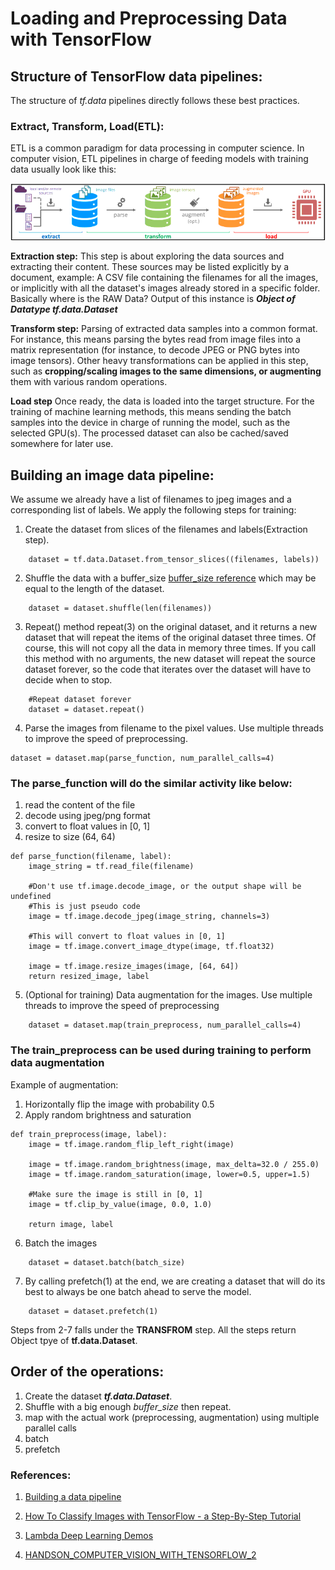 # Loading and Preprocessing Data with TensorFlow

## Structure of TensorFlow data pipelines:

The structure of *tf.data* pipelines directly follows these best practices.

### Extract, Transform, Load(ETL): 
ETL is a common paradigm for data processing in
computer science. In computer vision, ETL pipelines in charge of feeding models with
training data usually look like this:

![img_data_pipeline](../images/ch13_datapipeline01.png)

**Extraction step:** This step is about exploring the data sources and extracting their content. These sources may be listed explicitly by a document, example: A CSV file containing the filenames for all the images, or implicitly with all the dataset's images
already stored in a specific folder. Basically where is the RAW Data? Output of this instance is ***Object of Datatype tf.data.Dataset***

**Transform step:** Parsing of extracted data samples into a common format. For
instance, this means parsing the bytes read from image files into a matrix representation (for instance, to decode JPEG or PNG bytes into image tensors). Other heavy transformations can be applied in this step, such as **cropping/scaling images to the same dimensions, or augmenting** them with various random operations.

**Load step** Once ready, the data is loaded into the target structure. For the training of machine learning methods, this means sending the batch samples into the device in charge of running the model, such as the selected GPU(s). The processed dataset can also be cached/saved somewhere for later use.

## Building an image data pipeline:

We assume we already have a list of filenames to jpeg images and a corresponding list of labels. We apply the following steps for training:

1. Create the dataset from slices of the filenames and labels(Extraction step).

```
    dataset = tf.data.Dataset.from_tensor_slices((filenames, labels))
```

2. Shuffle the data with a buffer_size [buffer_size reference](https://stackoverflow.com/questions/46444018/meaning-of-buffer-size-in-dataset-map-dataset-prefetch-and-dataset-shuffle/48096625#48096625)
which may be equal to the length of the dataset.

```
    dataset = dataset.shuffle(len(filenames))
```

3. Repeat() method repeat(3) on the original dataset, and it
returns a new dataset that will repeat the items of the original dataset three times. Of
course, this will not copy all the data in memory three times. If you call this method
with no arguments, the new dataset will repeat the source dataset forever, so the code
that iterates over the dataset will have to decide when to stop.

```
    #Repeat dataset forever
    dataset = dataset.repeat()
```

4. Parse the images from filename to the pixel values. Use multiple threads to improve the speed of preprocessing.

```
dataset = dataset.map(parse_function, num_parallel_calls=4)
```

### The parse_function will do the similar activity like below:

1. read the content of the file
2. decode using jpeg/png format
3. convert to float values in [0, 1]
4. resize to size (64, 64)

```
def parse_function(filename, label):
    image_string = tf.read_file(filename)

    #Don't use tf.image.decode_image, or the output shape will be undefined
    #This is just pseudo code
    image = tf.image.decode_jpeg(image_string, channels=3)

    #This will convert to float values in [0, 1]
    image = tf.image.convert_image_dtype(image, tf.float32)

    image = tf.image.resize_images(image, [64, 64])
    return resized_image, label
```

5. (Optional for training) Data augmentation for the images. Use multiple threads to improve the speed of preprocessing

```
    dataset = dataset.map(train_preprocess, num_parallel_calls=4)
```

### The train_preprocess can be used during training to perform data augmentation

Example of augmentation:

1. Horizontally flip the image with probability 0.5
2. Apply random brightness and saturation

```
def train_preprocess(image, label):
    image = tf.image.random_flip_left_right(image)

    image = tf.image.random_brightness(image, max_delta=32.0 / 255.0)
    image = tf.image.random_saturation(image, lower=0.5, upper=1.5)

    #Make sure the image is still in [0, 1]
    image = tf.clip_by_value(image, 0.0, 1.0)

    return image, label
```

6. Batch the images

```
    dataset = dataset.batch(batch_size)
```

7. By calling prefetch(1) at the end, we are creating a dataset that will do its best to
always be one batch ahead to serve the model.

```
    dataset = dataset.prefetch(1)
```

Steps from 2-7 falls under the **TRANSFROM** step. All the steps return Object tpye of **tf.data.Dataset**.

## Order of the operations:

1. Create the dataset ***tf.data.Dataset***.
2. Shuffle with a big enough *buffer_size* then repeat.
3. map with the actual work (preprocessing, augmentation) using multiple parallel calls
4. batch
5. prefetch


### References:

1. [Building a data pipeline](https://cs230.stanford.edu/blog/datapipeline/)

2. [How To Classify Images with TensorFlow - a Step-By-Step Tutorial](https://lambdalabs.com/blog/how-to-classify-images-with-tensorflow-a-step-by-step-tutorial/#inputter)

3. [Lambda Deep Learning Demos](https://github.com/lambdal/lambda-deep-learning-demo)

4. [HANDSON_COMPUTER_VISION_WITH_TENSORFLOW_2](https://github.com/PacktPublishing/Hands-On-Computer-Vision-with-TensorFlow-2)







